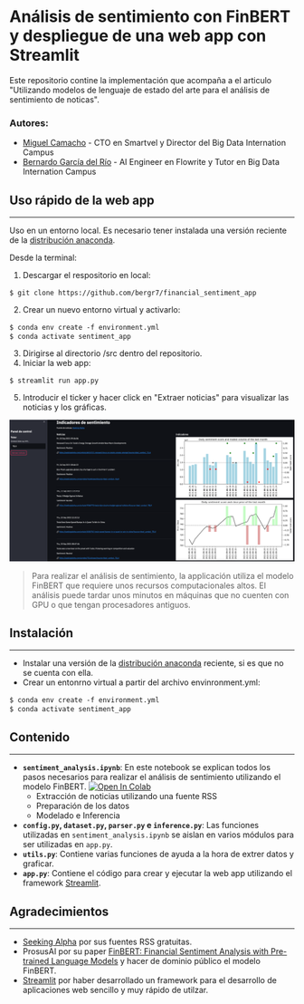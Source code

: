 # Análisis de sentimiento con FinBERT y despliegue de una web app con Streamlit

Este repositorio contine la implementación que acompaña a el articulo "Utilizando modelos de lenguaje de estado del arte para el análisis de sentimiento de noticas".

### Autores:

- [Miguel Camacho](https://es.linkedin.com/in/miguel-camacho-7b873652) - CTO en Smartvel y Director del Big Data Internation Campus
- [Bernardo García del Río](https://www.linkedin.com/in/bernardo-garc%C3%ADa-del-r%C3%ADo-b4a98873/) - AI Engineer en Flowrite y Tutor en Big Data Internation Campus

## Uso rápido de la web app
____
Uso en un entorno local. Es necesario tener instalada una versión reciente de la [distribución anaconda](https://www.anaconda.com/products/individual).

Desde la terminal:

1. Descargar el respositorio en local:
````
$ git clone https://github.com/bergr7/financial_sentiment_app
````
2. Crear un nuevo entorno virtual y activarlo:
`````
$ conda env create -f environment.yml
$ conda activate sentiment_app
`````
3. Dirigirse al directorio /src dentro del repositorio.
4. Iniciar la web app:
`````
$ streamlit run app.py
`````
5. Introducir el ticker y hacer click en "Extraer noticias" para visualizar las noticias y los gráficas.

![App](/img/app.png)

> Para realizar el análisis de sentimiento, la applicación utiliza el modelo FinBERT que requiere unos recursos computacionales altos. El análisis puede tardar unos minutos en máquinas que no cuenten con GPU o que tengan procesadores antiguos.

## Instalación
_____
- Instalar una versión de la [distribución anaconda](https://www.anaconda.com/products/individual) reciente, si es que no se cuenta con ella.
- Crear un entonrno virtual a partir del archivo envinronment.yml:
`````
$ conda env create -f environment.yml
$ conda activate sentiment_app
`````

## Contenido
_______

- **`sentiment_analysis.ipynb`**: En este notebook se explican todos los pasos necesarios para realizar el análisis de sentimiento utilizando el modelo FinBERT.
[![Open In Colab](https://colab.research.google.com/assets/colab-badge.svg)](https://colab.research.google.com/drive/1-OJkcwMAcLm2S5A1glyLhyQH6bbaq5F2)
    - Extracción de noticias utilizando una fuente RSS
    - Preparación de los datos
    - Modelado e Inferencia
- **`config.py`, `dataset.py`, `parser.py` e `inference.py`**: Las funciones utilizadas en `sentiment_analysis.ipynb` se aislan en varios módulos para ser utilizadas en `app.py`.
- **`utils.py`**: Contiene varias funciones de ayuda a la hora de extrer datos y graficar.
- **`app.py`**: Contiene el código para crear y ejecutar la web app utilizando el framework [Streamlit](https://docs.streamlit.io/en/stable/).

## Agradecimientos
____
- [Seeking Alpha](https://seekingalpha.com) por sus fuentes RSS gratuitas.
- ProsusAI por su paper [FinBERT: Financial Sentiment Analysis with Pre-trained Language Models](https://arxiv.org/abs/1908.10063) y hacer de dominio público el modelo FinBERT.
- [Streamlit](https://docs.streamlit.io/en/stable/) por haber desarrollado un framework para el desarrollo de aplicaciones web sencillo y muy rápido de utilzar.